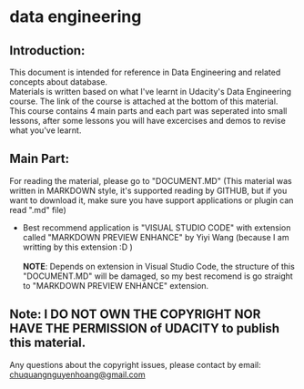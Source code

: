 # data engineering
## Introduction:
This document is intended for reference in Data Engineering and related concepts about database.<br>
Materials is written based on what I've learnt in Udacity's Data Engineering course. The link of the course is attached at the bottom of this material.<br>
This course contains 4 main parts and each part was seperated into small lessons, after some lessons you will have excercises and demos to revise what you've learnt.
## Main Part:
For reading the material, please go to "DOCUMENT.MD" 
(This material was written in MARKDOWN style, it's supported reading by GITHUB, but if you want to download it, make sure you have support applications or plugin can read ".md" file)
- Best recommend application is "VISUAL STUDIO CODE" with extension called "MARKDOWN PREVIEW ENHANCE" by Yiyi Wang (because I am writting by this extension :D )<br><br>
**NOTE**: Depends on extension in Visual Studio Code, the structure of this "DOCUMENT.MD" will be damaged, so my best recomend is go straight to "MARKDOWN PREVIEW ENHANCE" extension.

## Note: I DO NOT OWN THE COPYRIGHT NOR HAVE THE PERMISSION of UDACITY to publish this material. 
Any questions about the copyright issues, please contact by email: chuquangnguyenhoang@gmail.com
